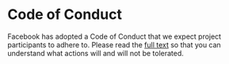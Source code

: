 # Code of Conduct

Facebook has adopted a Code of Conduct that we expect project participants to adhere to.
Please read the [full text](https://code.facebook.com/pages/876921332402685/open-source-code-of-conduct)
so that you can understand what actions will and will not be tolerated.
